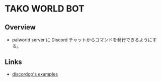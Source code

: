 # TAKO WORLD BOT

## Overview

- palworld server に Discord チャットからコマンドを発行できるようにする。

## Links

- [discordgo's examples](https://github.com/bwmarrin/discordgo/blob/master/examples/slash_commands/README.md)
